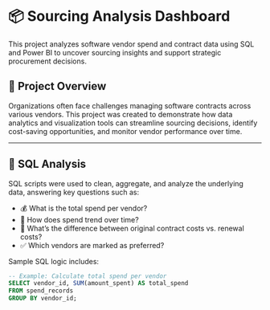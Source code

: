 # 📦 Sourcing Analysis Dashboard

This project analyzes software vendor spend and contract data using SQL and Power BI to uncover sourcing insights and support strategic procurement decisions.

## 📂 Project Overview

Organizations often face challenges managing software contracts across various vendors. This project was created to demonstrate how data analytics and visualization tools can streamline sourcing decisions, identify cost-saving opportunities, and monitor vendor performance over time.

---

## 🧮 SQL Analysis

SQL scripts were used to clean, aggregate, and analyze the underlying data, answering key questions such as:

- 💰 What is the total spend per vendor?
- 📅 How does spend trend over time?
- 🔁 What’s the difference between original contract costs vs. renewal costs?
- ✅ Which vendors are marked as preferred?

Sample SQL logic includes:

```sql
-- Example: Calculate total spend per vendor
SELECT vendor_id, SUM(amount_spent) AS total_spend
FROM spend_records
GROUP BY vendor_id;
